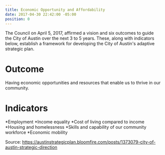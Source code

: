 ```yaml
---
title: Economic Opportunity and Affordability
date: 2017-04-30 22:42:00 -05:00
position: 0
---
```


The Council on April 5, 2017, affirmed a vision and six outcomes to guide the City of Austin over the next 3 to 5 years. These, along with indicators below, establish a framework for developing the City of Austin's adaptive strategic plan.

# Outcome
Having economic opportunities and resources that enable us to thrive in our community.

# Indicators

*Employment
*Income equality
*Cost of living compared to income
*Housing and homelessness
*Skills and capability of our community workforce
*Economic mobility

Source: https://austinstrategicplan.bloomfire.com/posts/1373079-city-of-austin-strategic-direction